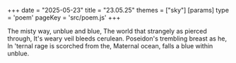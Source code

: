 +++
date = "2025-05-23"
title = "23.05.25"
themes = ["sky"]
[params]
  type = 'poem'
  pageKey = 'src/poem.js'
+++

The misty way, unblue and blue,
The world that strangely as pierced through,
It's weary veil bleeds cerulean.
Poseidon's trembling breast as he,
In 'ternal rage is scorched from the,
Maternal ocean, falls a blue within unblue.

